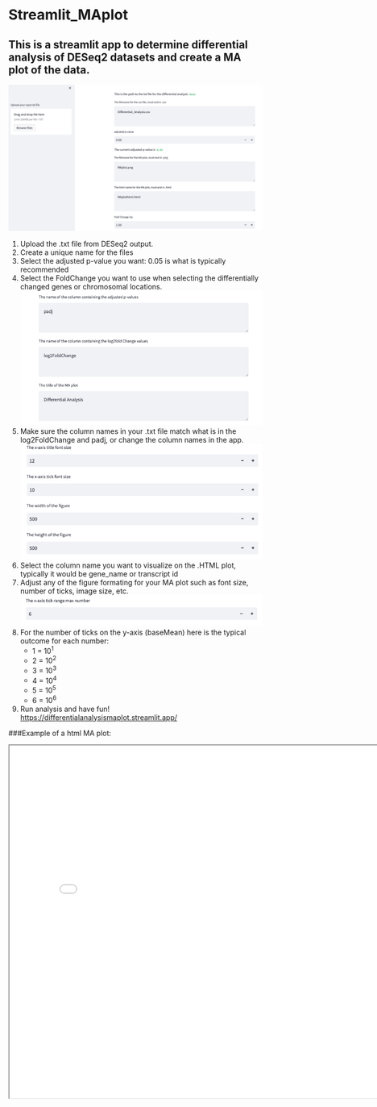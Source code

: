 # Streamlit_MAplot
## This is a streamlit app to determine differential analysis of DESeq2 datasets and create a MA plot of the data. 
![Uploading and naming your file](./Images_github_maplot/DragDrop_Titles.png)
1. Upload the .txt file from DESeq2 output.
2. Create a unique name for the files
3. Select the adjusted p-value you want: 0.05 is what is typically recommended
4. Select the FoldChange you want to use when selecting the differentially changed genes or chromosomal locations.
![Figure Formating](./Images_github_maplot/colnam_title.png)
5. Make sure the column names in your .txt file match what is in the log2FoldChange and padj, or change the column names in the app.
![Figure Formating](./Images_github_maplot/FigureFormat.png)
6. Select the column name you want to visualize on the .HTML plot, typically it would be gene_name or transcript id
7. Adjust any of the figure formating for your MA plot such as font size, number of ticks, image size, etc.
![Figure Formating](./Images_github_maplot/TickRange.png)
8. For the number of ticks on the y-axis (baseMean) here is the typical outcome for each number:
   * 1 = 10<sup>1</sup>
   * 2 = 10<sup>2</sup>
   * 3 = 10<sup>3</sup>
   * 4 = 10<sup>4</sup>
   * 5 = 10<sup>5</sup>
   * 6 = 10<sup>6</sup>
9. Run analysis and have fun!
https://differentialanalysismaplot.streamlit.app/

###Example of a html MA plot:

<iframe width="800" height="700" src="./Images_github_maplot/MAplothtml-2.html"></iframe>
